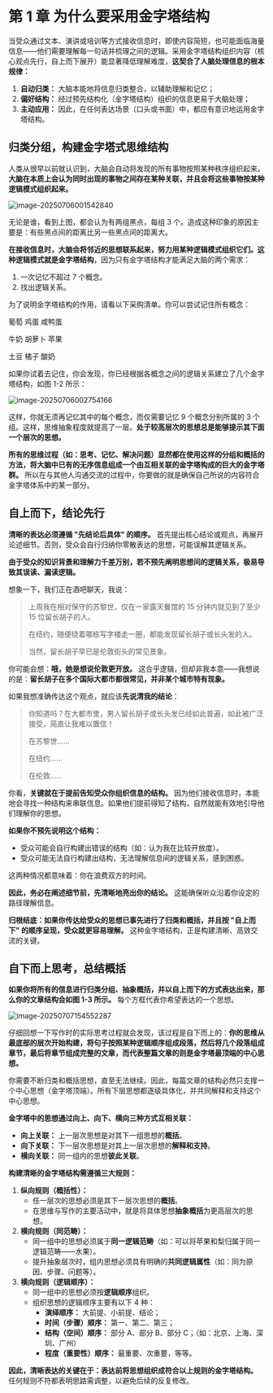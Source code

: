 # 第 1 章 为什么要采用金字塔结构

当受众通过文本、演讲或培训等方式接收信息时，即使内容简短，也可能面临海量信息——他们需要理解每一句话并梳理之间的逻辑。采用金字塔结构组织内容（核心观点先行，自上而下展开）能显著降低理解难度，**这契合了人脑处理信息的根本规律：**

1. **自动归类：** 大脑本能地将信息归类整合，以辅助理解和记忆；
2. **偏好结构：** 经过预先结构化（金字塔结构）组织的信息更易于大脑处理；
3. **主动应用：** 因此，在任何表达场景（口头或书面）中，都应有意识地运用金字塔结构。

## 归类分组，构建金字塔式思维结构

人类从很早以前就认识到，大脑会自动将发现的所有事物按照某种秩序组织起来。**大脑在本质上会认为同时出现的事物之间存在某种关联，并且会将这些事物按某种逻辑模式组织起来。**

![image-20250706001542840](why-adopt-a-pyramid-structure.assets/image-20250706001542840.png)

无论是谁，看到上图，都会认为有两组黑点，每组 3 个。造成这种印象的原因主要是：有些黑点间的距离比另一些黑点间的距离大。

**在接收信息时，大脑会将邻近的思想联系起来，努力用某种逻辑模式组织它们。这种逻辑模式就是金字塔结构**，因为只有金字塔结构才能满足大脑的两个需求：

1. 一次记忆不超过 7 个概念。
2. 找出逻辑关系。

为了说明金字塔结构的作用，请看以下采购清单。你可以尝试记住所有概念：

葡萄 鸡蛋 咸鸭蛋

牛奶 胡萝卜 苹果

土豆 橘子 酸奶

如果你试着去记住，你会发现，你已经根据各概念之间的逻辑关系建立了几个金字塔结构，如图 1-2 所示：

![image-20250706002754166](why-adopt-a-pyramid-structure.assets/image-20250706002754166.png)

这样，你就无须再记忆其中的每个概念，而仅需要记忆 9 个概念分别所属的 3 个组。这样，思维抽象程度就提高了一层。**处于较高层次的思想总是能够提示其下面一个层次的思想。**

**所有的思维过程（如：思考、记忆、解决问题）显然都在使用这样的分组和概括的方法，将大脑中已有的无序信息组成一个由互相关联的金字塔构成的巨大的金字塔群。** 所以在与其他人沟通交流的过程中，你要做的就是确保自己所说的内容符合金字塔体系中的某一部分。

## 自上而下，结论先行

**清晰的表达必须遵循 "先结论后具体" 的顺序。** 首先提出核心结论或观点，再展开论述细节。否则，受众会自行归纳你零散表达的思想，可能误解其逻辑关系。

**由于受众的知识背景和理解力千差万别，若不预先阐明思想间的逻辑关系，极易导致其误读、漏读逻辑。**

想象一下，我们正在酒吧聊天，我说：

> 上周我在相对保守的苏黎世，仅在一家露天餐馆的 15 分钟内就见到了至少 15 位留长胡子的人。
>
> 在纽约，随便绕着哪栋写字楼走一圈，都能发现留长胡子或长头发的人。
>
> 当然，留长胡子早已是伦敦街头的常见景象。

你可能会想：**哦，她是想说伦敦更开放。** 这合乎逻辑，但却非我本意——我想说的是：**留长胡子在多个国际大都市都很常见，并非某个城市特有现象。**

如果我想准确传达这个观点，就应该**先说清我的结论**：

> 你知道吗？在大都市里，男人留长胡子或长头发已经如此普遍，如此被广泛接受，简直让我难以置信！
>
> 在苏黎世……
>
> 在纽约……
>
> 在伦敦……

你看，**关键就在于提前告知受众你组织信息的结构。** 因为他们接收信息时，本能地会寻找一种结构来串联信息。如果他们提前得知了结构，自然就能有效地引导他们理解你的思想。

**如果你不预先说明这个结构：**

- 受众可能会自行构建出错误的结构（如：认为我在比较开放度）。
- 受众可能无法自行构建出结构，无法理解信息间的逻辑关系，感到困惑。

这两种情况都意味着：你在浪费双方的时间。

**因此，务必在阐述细节前，先清晰地亮出你的结论。** 这能确保听众沿着你设定的路径理解信息。

**归根结底：如果你传达给受众的思想已事先进行了归类和概括，并且按 "自上而下" 的顺序呈现，受众就更容易理解。** 这种金字塔结构，正是构建清晰、高效交流的关键。

## 自下而上思考，总结概括

**如果你将所有的信息进行归类分组、抽象概括，并以自上而下的方式表达出来，那么你的文章结构会如图 1-3 所示。** 每个方框代表你希望表达的一个思想。

![image-20250707154552287](why-adopt-a-pyramid-structure.assets/image-20250707154552287.png)

仔细回想一下写作时的实际思考过程就会发现，该过程是自下而上的：**你的思维从最底部的层次开始构建，将句子按照某种逻辑顺序组成段落，然后将几个段落组成章节，最后将章节组成完整的文章，而代表整篇文章的则是金字塔最顶端的中心思想。**

你需要不断归类和概括思想，直至无法继续。因此，每篇文章的结构必然只支撑一个中心思想（金字塔顶端）。所有下层思想都逐级具体化，并共同解释和支持这个中心思想。

**金字塔中的思想通过向上、向下、横向三种方式互相关联：**

- **向上关联：** 上一层次思想是对其下一组思想的**概括**。
- **向下关联：** 下一层次思想是对其上一层次思想的**解释和支持**。
- **横向关联：** 同一组内的思想**彼此关联**。

**构建清晰的金字塔结构需遵循三大规则：**

1. **纵向规则（概括性）：**
   - 任一层次的思想必须是其下一层次思想的**概括**。
   - 在思维与写作的主要活动中，就是将具体思想**抽象概括**为更高层次的思想。
2. **横向规则（同范畴）：**
   - 同一组中的思想必须属于**同一逻辑范畴**（如：可以将苹果和梨归属于同一逻辑范畴——水果）。
   - 提升抽象层次时，组内思想必须具有明确的**共同逻辑属性**（如：同为原因、步骤、问题等）。
3. **横向规则（逻辑顺序）：**
   - 同一组中的思想必须按**逻辑顺序**组织。
   - 组织思想的逻辑顺序主要有以下 4 种：
     - **演绎顺序：** 大前提、小前提、结论；
     - **时间（步骤）顺序：** 第一、第二、第三；
     - **结构（空间）顺序：** 部分 A、部分 B、部分 C；（如：北京、上海、深圳、广州）
     - **程度（重要性）顺序：** 最重要、次重要，等等。

**因此，清晰表达的关键在于：表达前将思想组织成符合以上规则的金字塔结构。** 任何规则不符都表明思路需调整，以避免后续的反复修改。
